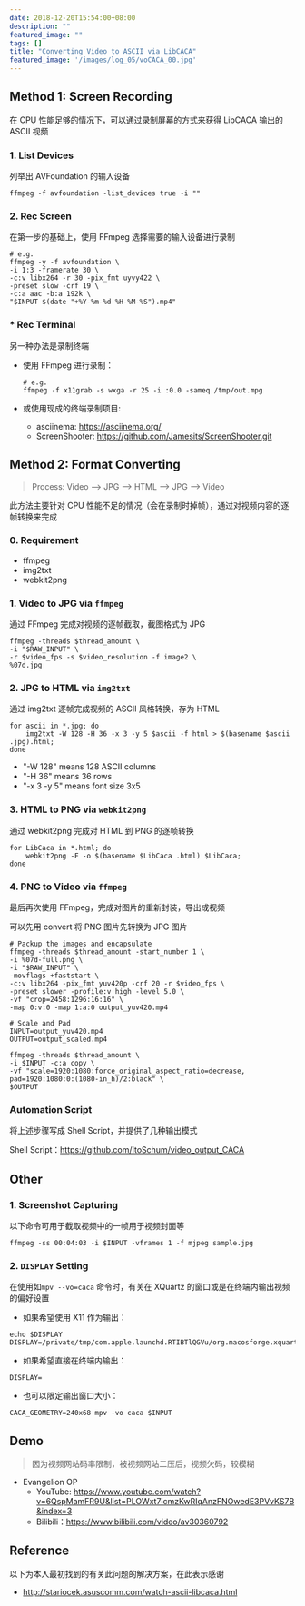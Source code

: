 ```yaml
---
date: 2018-12-20T15:54:00+08:00
description: ""
featured_image: ""
tags: []
title: "Converting Video to ASCII via LibCACA"
featured_image: '/images/log_05/voCACA_00.jpg'
---
```


## Method 1: Screen Recording
在 CPU 性能足够的情况下，可以通过录制屏幕的方式来获得 LibCACA 输出的 ASCII 视频

### 1. List Devices
列举出 AVFoundation 的输入设备

```
ffmpeg -f avfoundation -list_devices true -i ""
```

### 2. Rec Screen
在第一步的基础上，使用 FFmpeg 选择需要的输入设备进行录制

```
# e.g.
ffmpeg -y -f avfoundation \
-i 1:3 -framerate 30 \
-c:v libx264 -r 30 -pix_fmt uyvy422 \
-preset slow -crf 19 \
-c:a aac -b:a 192k \
"$INPUT $(date "+%Y-%m-%d %H-%M-%S").mp4"
```


### * Rec Terminal
另一种办法是录制终端

- 使用 FFmpeg 进行录制：

	```
	# e.g.
	ffmpeg -f x11grab -s wxga -r 25 -i :0.0 -sameq /tmp/out.mpg
	```

- 或使用现成的终端录制项目:
	- asciinema: <https://asciinema.org/>
	- ScreenShooter: <https://github.com/Jamesits/ScreenShooter.git>

## Method 2: Format Converting
> Process: Video --> JPG --> HTML --> JPG --> Video
 
此方法主要针对 CPU 性能不足的情况（会在录制时掉帧），通过对视频内容的逐帧转换来完成

### 0. Requirement
- ffmpeg
- img2txt
- webkit2png

### 1. Video to JPG via `ffmpeg`
通过 FFmpeg 完成对视频的逐帧截取，截图格式为 JPG

```
ffmpeg -threads $thread_amount \
-i "$RAW_INPUT" \
-r $video_fps -s $video_resolution -f image2 \
%07d.jpg
```

### 2. JPG to HTML via `img2txt`
通过 img2txt 逐帧完成视频的 ASCII 风格转换，存为 HTML

```
for ascii in *.jpg; do
	img2txt -W 128 -H 36 -x 3 -y 5 $ascii -f html > $(basename $ascii .jpg).html;
done
```

- "-W 128" means 128 ASCII columns
- "-H 36" means 36 rows
- "-x 3 -y 5" means font size 3x5

### 3. HTML to PNG via `webkit2png`
通过 webkit2png 完成对 HTML 到 PNG 的逐帧转换

```
for LibCaca in *.html; do
	webkit2png -F -o $(basename $LibCaca .html) $LibCaca;
done
```

### 4. PNG to Video via `ffmpeg`
最后再次使用 FFmpeg，完成对图片的重新封装，导出成视频

可以先用 convert 将 PNG 图片先转换为 JPG 图片

```
# Packup the images and encapsulate
ffmpeg -threads $thread_amount -start_number 1 \
-i %07d-full.png \
-i "$RAW_INPUT" \
-movflags +faststart \
-c:v libx264 -pix_fmt yuv420p -crf 20 -r $video_fps \
-preset slower -profile:v high -level 5.0 \
-vf "crop=2458:1296:16:16" \
-map 0:v:0 -map 1:a:0 output_yuv420.mp4

# Scale and Pad
INPUT=output_yuv420.mp4
OUTPUT=output_scaled.mp4

ffmpeg -threads $thread_amount \
-i $INPUT -c:a copy \
-vf "scale=1920:1080:force_original_aspect_ratio=decrease, pad=1920:1080:0:(1080-in_h)/2:black" \
$OUTPUT
```

### Automation Script
将上述步骤写成 Shell Script，并提供了几种输出模式 

Shell Script：<https://github.com/ItoSchum/video_output_CACA>

## Other
### 1. Screenshot Capturing
以下命令可用于截取视频中的一帧用于视频封面等

```
ffmpeg -ss 00:04:03 -i $INPUT -vframes 1 -f mjpeg sample.jpg
```

### 2. `DISPLAY` Setting
在使用如`mpv --vo=caca` 命令时，有关在 XQuartz 的窗口或是在终端内输出视频的偏好设置

- 如果希望使用 X11 作为输出：

```
echo $DISPLAY
DISPLAY=/private/tmp/com.apple.launchd.RTIBTlQGVu/org.macosforge.xquartz:0
```

- 如果希望直接在终端内输出：

```
DISPLAY=
```

- 也可以限定输出窗口大小：

```
CACA_GEOMETRY=240x68 mpv -vo caca $INPUT
```

## Demo
> 因为视频网站码率限制，被视频网站二压后，视频欠码，较模糊

- Evangelion OP 
	- YouTube: <https://www.youtube.com/watch?v=6QspMamFR9U&list=PLOWxt7icmzKwRIqAnzFNOwedE3PVvKS7B&index=3>
	- Bilibili：<https://www.bilibili.com/video/av30360792>

## Reference
以下为本人最初找到的有关此问题的解决方案，在此表示感谢

- <http://stariocek.asuscomm.com/watch-ascii-libcaca.html>